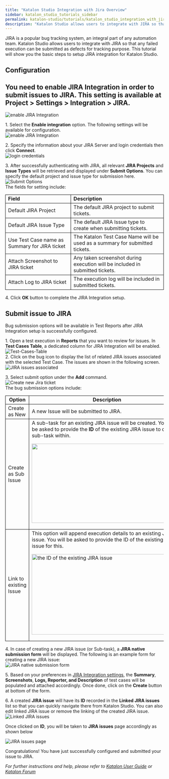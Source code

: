 ```yaml
---
title: "Katalon Studio Integration with Jira Overview"
sidebar: katalon_studio_tutorials_sidebar
permalink: katalon-studio/tutorials/katalon_studio_integration_with_jira_overview.html
description: "Katalon Studio allows users to integrate with JIRA so that any failed execution can be submitted as defects for tracking purpose"
---
```

JIRA is a popular bug tracking system, an integral part of any automation team. Katalon Studio allows users to integrate with JIRA so that any failed execution can be submitted as defects for tracking purpose. This tutorial will show you the basic steps to setup JIRA integration for Katalon Studio.

Configuration
-------------

You need to enable JIRA Integration in order to submit issues to JIRA. This setting is available at Project > Settings > Integration > JIRA.
--------------------------------------------------------------------------------------------------------------------------------------------

![enable JIRA Integration](../../images/katalon-studio/tutorials/katalon_studio_integration_with_jira_overview/Configuration.png)

1\. Select the **Enable integration** option. The following settings will be available for configuration.  
![enable JIRA Integration](../../images/katalon-studio/tutorials/katalon_studio_integration_with_jira_overview/Enable-integration.png)

2\. Specify the information about your JIRA Server and login credentials then click **Connect**.  
![login credentials](../../images/katalon-studio/tutorials/katalon_studio_integration_with_jira_overview/Connect.png)

3\. After successfully authenticating with JIRA, all relevant **JIRA Projects** and **Issue Types** will be retrieved and displayed under **Submit Options**. You can specify the default project and issue type for submission here.  
![Submit Options](../../images/katalon-studio/tutorials/katalon_studio_integration_with_jira_overview/Submit-Options.png)  
The fields for setting include:

<table><tbody><tr><td style="border: 1px solid black; text-align: left;"><b>Field</b></td><td style="border: 1px solid black; text-align: left;"><b>Description</b></td></tr><tr><td style="border: 1px solid black; text-align: left;"><span style="font-weight: 400;">Default JIRA Project</span></td><td style="border: 1px solid black; text-align: left;"><span style="font-weight: 400;">The default JIRA project to submit tickets.</span></td></tr><tr><td style="border: 1px solid black; text-align: left;"><span style="font-weight: 400;">Default JIRA Issue Type</span></td><td style="border: 1px solid black; text-align: left;"><span style="font-weight: 400;">The default JIRA Issue type to create when submitting tickets.</span></td></tr><tr><td style="border: 1px solid black; text-align: left;"><span style="font-weight: 400;">Use Test Case name as Summary for JIRA ticket</span></td><td style="border: 1px solid black; text-align: left;"><span style="font-weight: 400;">The Katalon Test Case Name will be used as a summary for submitted tickets.</span></td></tr><tr><td style="border: 1px solid black; text-align: left;"><span style="font-weight: 400;">Attach Screenshot to JIRA ticket</span></td><td style="border: 1px solid black; text-align: left;"><span style="font-weight: 400;">Any taken screenshot during execution will be included in submitted tickets.</span></td></tr><tr><td style="border: 1px solid black; text-align: left;"><span style="font-weight: 400;">Attach Log to JIRA ticket</span></td><td style="border: 1px solid black; text-align: left;"><span style="font-weight: 400;">The execution log will be included in submitted tickets.</span></td></tr></tbody></table>

4\. Click **OK** button to complete the JIRA Integration setup.

Submit issue to JIRA
--------------------

Bug submission options will be available in Test Reports after JIRA Integration setup is successfully configured.

1\. Open a test execution in **Reports** that you want to review for issues. In **Test Cases Table**, a dedicated column for JIRA Integration will be enabled.  
![Test-Cases-Table](../../images/katalon-studio/tutorials/katalon_studio_integration_with_jira_overview/Test-Cases-Table.png)  
2\. Click on the bug icon to display the list of related JIRA issues associated with the selected Test Case. The issues are shown in the following screen.  
![JIRA issues associated](../../images/katalon-studio/tutorials/katalon_studio_integration_with_jira_overview/JIRA-issues.png)

3\. Select submit option under the **Add** command.  
![Create new Jira ticket](../../images/katalon-studio/tutorials/katalon_studio_integration_with_jira_overview/Add-command.png)  
The bug submission options include:

<table><tbody><tr><td style="text-align: center; border: 1px solid black;"><b>Option</b></td><td style="text-align: center; border: 1px solid black;"><b>Description</b></td></tr><tr><td style="border: 1px solid black; text-align: left;"><span style="font-weight: 400;">Create as New</span></td><td style="border: 1px solid black; text-align: left;"><span style="font-weight: 400;">A new Issue will be submitted to JIRA.</span></td></tr><tr><td style="border: 1px solid black; text-align: left;"><span style="font-weight: 400;">Create as Sub Issue</span></td><td style="border: 1px solid black; text-align: left;"><span style="font-weight: 400;">A sub-task for an existing JIRA issue will be created. You will be asked to provide the </span><b>ID</b><span style="font-weight: 400;"> of the existing JIRA issue to create a sub-task within.</span><p></p><p><img class="init-size alignleft wp-image-2277 " src="../../images/katalon-studio/tutorials/katalon_studio_integration_with_jira_overview/JIRA-sub-task.png" alt="" width="471" height="252"></p></td></tr><tr><td style="border: 1px solid black; text-align: left;"><span style="font-weight: 400;">Link to existing Issue</span></td><td style="border: 1px solid black; text-align: left;"><span style="font-weight: 400;">This option will append execution details to an existing JIRA issue. You will be asked to provide the ID of the existing JIRA issue for this.</span><p></p><p><img class="init-size alignleft wp-image-2278" src="../../images/katalon-studio/tutorials/katalon_studio_integration_with_jira_overview/Link-to-existing-Issue.png" alt="the ID of the existing JIRA issue" width="478" height="256" srcset="https://d1h3p5fzmizjvp.cloudfront.net/wp-content/uploads/2017/04/23161230/Link-to-existing-Issue.png 521w, https://d1h3p5fzmizjvp.cloudfront.net/wp-content/uploads/2017/04/23161230/Link-to-existing-Issue-300x161.png 300w" sizes="(max-width: 478px) 100vw, 478px"></p></td></tr></tbody></table>

4\. In case of creating a new JIRA issue (or Sub-task), a **JIRA native submission form** will be displayed. The following is an example form for creating a new JIRA issue:  
![JIRA native submission form](../../images/katalon-studio/tutorials/katalon_studio_integration_with_jira_overview/JIRA-native-submission-form.png)

5\. Based on your preferences in [JIRA Integration settings](https://docs.katalon.com/display/KD/JIRA+Integration#JIRAIntegration-Configuration), the **Summary**, **Screenshots**, **Logs, Reporter, and Description** of test cases will be populated and attached accordingly. Once done, click on the **Create** button at bottom of the form.

6\. A created **JIRA issue** will have its **ID** recorded in the **Linked JIRA issues** list so that you can quickly navigate there from Katalon Studio. You can also edit linked JIRA issue or remove the linking of the created JIRA issue.![Linked JIRA issues](../../images/katalon-studio/tutorials/katalon_studio_integration_with_jira_overview/Linked-JIRA-issues1.png)

Once clicked on **ID**, you will be taken to **JIRA issues** page accordingly as shown below

![JIRA issues page](../../images/katalon-studio/tutorials/katalon_studio_integration_with_jira_overview/JIRA-issues-page.png)

Congratulations! You have just successfully configured and submitted your issue to JIRA.

_For further instructions and help, please refer to [Katalon User Guide](https://docs.katalon.com/x/oArR) or [Katalon Forum](https://forum.katalon.com/)_